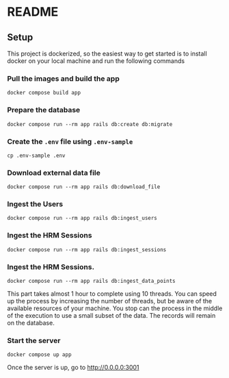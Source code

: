 # README

## Setup

This project is dockerized, so the easiest way to get started is to install docker on your local machine and run the following commands

### Pull the images and build the app
```
docker compose build app
```

### Prepare the database
```
docker compose run --rm app rails db:create db:migrate
```

### Create the `.env` file using `.env-sample` 
```
cp .env-sample .env
```

### Download external data file
```
docker compose run --rm app rails db:download_file
```

### Ingest the Users
```
docker compose run --rm app rails db:ingest_users
```

### Ingest the HRM Sessions
```
docker compose run --rm app rails db:ingest_sessions
```

### Ingest the HRM Sessions. 
```
docker compose run --rm app rails db:ingest_data_points
```
This part takes almost 1 hour to complete using 10 threads. You can speed up the process by increasing the number of threads, but be aware of the available resources of your machine.
You stop can the process in the middle of the execution to use a small subset of the data. The records will remain on the database.

### Start the server 
```
docker compose up app
```
Once the server is up, go to http://0.0.0.0:3001
